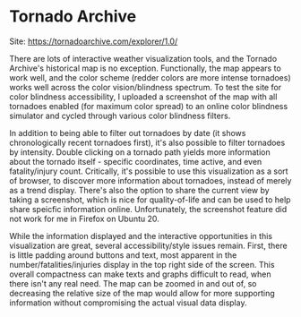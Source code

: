 # Tornado Archive

Site: https://tornadoarchive.com/explorer/1.0/

There are lots of interactive weather visualization tools, and the Tornado Archive's historical map is no exception. Functionally, the map appears to work well, and the color scheme (redder colors are more intense tornadoes) works well across the color vision/blindness spectrum. To test the site for color blindness accessibility, I uploaded a screenshot of the map with all tornadoes enabled (for maximum color spread) to an online color blindness simulator and cycled through various color blindness filters.

In addition to being able to filter out tornadoes by date (it shows chronologically recent tornadoes first), it's also possible to filter tornadoes by intensity. Double clicking on a tornado path yields more information about the tornado itself - specific coordinates, time active, and even fatality/injury count. Critically, it's possible to use this visualization as a sort of browser, to discover more information about tornadoes, instead of merely as a trend display. There's also the option to share the current view by taking a screenshot, which is nice for quality-of-life and can be used to help share speicfic information online. Unfortunately, the screenshot feature did not work for me in Firefox on Ubuntu 20.

While the information displayed and the interactive opportunities in this visualization are great, several accessibility/style issues remain. First, there is little padding around buttons and text, most apparent in the number/fatalities/injuries display in the top right side of the screen. This overall compactness can make texts and graphs difficult to read, when there isn't any real need. The map can be zoomed in and out of, so decreasing the relative size of the map would allow for more supporting information without compromising the actual visual data display.
